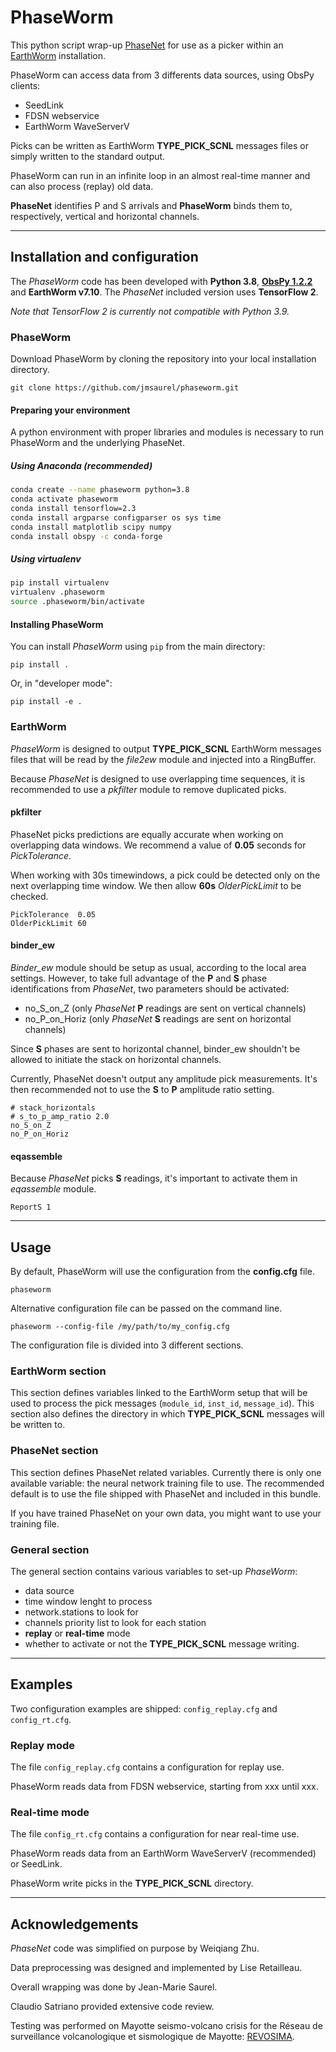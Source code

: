 # PhaseWorm

This python script wrap-up [PhaseNet](https://github.com/wayneweiqiang/PhaseNet)
for use as a picker within an [EarthWorm](http://www.earthwormcentral.org/)
installation.

PhaseWorm can access data from 3 differents data sources, using ObsPy clients:
* SeedLink
* FDSN webservice
* EarthWorm WaveServerV

Picks can be written as EarthWorm **TYPE\_PICK\_SCNL** messages files or simply
written to the standard output.

PhaseWorm can run in an infinite loop in an almost real-time manner
and can also process (replay) old data.

**PhaseNet** identifies P and S arrivals and **PhaseWorm** binds them to,
respectively, vertical and horizontal channels.

---
## Installation and configuration

The _PhaseWorm_ code has been developed with **Python 3.8**,
[**ObsPy 1.2.2**](http://www.earthwormcentral.org/)
and **EarthWorm v7.10**.
The _PhaseNet_ included version uses **TensorFlow 2**.

*Note that TensorFlow 2 is currently not compatible with Python 3.9.*


### PhaseWorm

Download PhaseWorm by cloning the repository into your local installation
directory.

	git clone https://github.com/jmsaurel/phaseworm.git


#### Preparing your environment

A python environment with proper libraries and modules is necessary to run
PhaseWorm and the underlying PhaseNet.

##### Using Anaconda (recommended)
```bash
conda create --name phaseworm python=3.8
conda activate phaseworm
conda install tensorflow=2.3
conda install argparse configparser os sys time
conda install matplotlib scipy numpy
conda install obspy -c conda-forge
```
##### Using virtualenv
```bash
pip install virtualenv
virtualenv .phaseworm
source .phaseworm/bin/activate
```

#### Installing PhaseWorm

You can install _PhaseWorm_ using `pip` from the main directory:

	pip install .
	
Or, in "developer mode":

	pip install -e .



### EarthWorm
_PhaseWorm_ is designed to output **TYPE\_PICK\_SCNL** EarthWorm messages files
that will be read by the _file2ew_ module and injected into a RingBuffer.

Because _PhaseNet_ is designed to use overlapping time sequences,
it is recommended to use a _pkfilter_ module to remove duplicated picks.

#### pkfilter

PhaseNet picks predictions are equally accurate when working on overlapping
data windows. We recommend a value of **0.05** seconds for _PickTolerance_.

When working with 30s timewindows, a pick could be detected only on the next
overlapping time window. We then allow **60s** _OlderPickLimit_ to be checked.

```
PickTolerance  0.05
OlderPickLimit 60
```

#### binder_ew

_Binder_ew_ module should be setup as usual, according to the local area
settings. However, to take full advantage of the **P** and **S** phase
identifications from _PhaseNet_, two parameters should be activated:
* no_S_on_Z (only _PhaseNet_ **P** readings are sent on vertical channels)
* no_P_on_Horiz (only _PhaseNet_ **S** readings are sent on horizontal channels)

Since **S** phases are sent to horizontal channel, binder_ew shouldn't be
allowed to initiate the stack on horizontal channels.

Currently, PhaseNet doesn't output any amplitude pick measurements. It's
then recommended not to use the **S** to **P** amplitude ratio setting.

```
# stack_horizontals
# s_to_p_amp_ratio 2.0
no_S_on_Z
no_P_on_Horiz
```

#### eqassemble

Because _PhaseNet_ picks **S** readings, it's important to activate them in _eqassemble_ module.

```
ReportS 1
```

---
## Usage
By default, PhaseWorm will use the configuration from the **config.cfg** file.

	phaseworm

Alternative configuration file can be passed on the command line.

	phaseworm --config-file /my/path/to/my_config.cfg

The configuration file is divided into 3 different sections.

### EarthWorm section
This section defines variables linked to the EarthWorm setup that will be used
to process the pick messages (`module_id`, `inst_id`, `message_id`).
This section also defines the directory in which **TYPE\_PICK\_SCNL** messages
will be written to.

### PhaseNet section
This section defines PhaseNet related variables.
Currently there is only one available variable: the neural network training
file to use.
The recommended default is to use the file shipped with PhaseNet and
included in this bundle.

If you have trained PhaseNet on your own data, you might want to use
your training file.

### General section
The general section contains various variables to set-up _PhaseWorm_:
* data source
* time window lenght to process
* network.stations to look for
* channels priority list to look for each station
* **replay** or **real-time** mode
* whether to activate or not the **TYPE\_PICK\_SCNL** message writing.

---
## Examples
Two configuration examples are shipped: `config_replay.cfg` and `config_rt.cfg`.

### Replay mode
The file `config_replay.cfg` contains a configuration for replay use.

PhaseWorm reads data from FDSN webservice, starting from xxx until xxx.

### Real-time mode
The file `config_rt.cfg` contains a configuration for near real-time use.

PhaseWorm reads data from an EarthWorm WaveServerV (recommended) or SeedLink.

PhaseWorm write picks in the **TYPE\_PICK\_SCNL** directory.

---
## Acknowledgements
_PhaseNet_ code was simplified on purpose by Weiqiang Zhu.

Data preprocessing was designed and implemented by Lise Retailleau.

Overall wrapping was done by Jean-Marie Saurel.

Claudio Satriano provided extensive code review.

Testing was performed on Mayotte seismo-volcano crisis for the
Réseau de surveillance volcanologique et sismologique de Mayotte: [REVOSIMA](
http://www.ipgp.fr/revosima).

